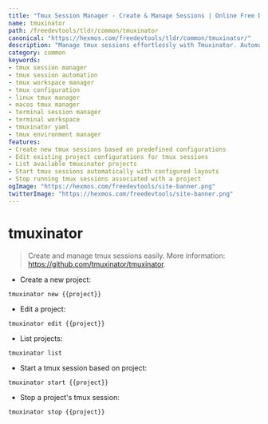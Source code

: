 ```yaml
---
title: "Tmux Session Manager - Create & Manage Sessions | Online Free DevTools by Hexmos"
name: tmuxinator
path: /freedevtools/tldr/common/tmuxinator
canonical: "https://hexmos.com/freedevtools/tldr/common/tmuxinator/"
description: "Manage tmux sessions effortlessly with Tmuxinator. Automate session creation, window configuration and pane layout management via YAML. Free online tool, no registration required."
category: common
keywords:
- tmux session manager
- tmux session automation
- tmux workspace manager
- tmux configuration
- linux tmux manager
- macos tmux manager
- terminal session manager
- terminal workspace
- tmuxinator yaml
- tmux environment manager
features:
- Create new tmux sessions based on predefined configurations
- Edit existing project configurations for tmux sessions
- List available tmuxinator projects
- Start tmux sessions automatically with configured layouts
- Stop running tmux sessions associated with a project
ogImage: "https://hexmos.com/freedevtools/site-banner.png"
twitterImage: "https://hexmos.com/freedevtools/site-banner.png"
---
```


# tmuxinator

> Create and manage tmux sessions easily.
> More information: <https://github.com/tmuxinator/tmuxinator>.

- Create a new project:

`tmuxinator new {{project}}`

- Edit a project:

`tmuxinator edit {{project}}`

- List projects:

`tmuxinator list`

- Start a tmux session based on project:

`tmuxinator start {{project}}`

- Stop a project's tmux session:

`tmuxinator stop {{project}}`
